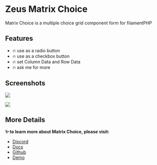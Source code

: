 # Zeus Matrix Choice

Matrix Choice is a multiple choice grid component form for filamentPHP

## Features

- 🔥 use as a radio button
- 🔥 use as a checkbox button
- 🔥 set Column Data and Row Data
- 🔥 ask me for more

## Screenshots

![](https://larazeus.com/images/screenshots/matrix-choice/form-1.png)

![](https://larazeus.com/images/screenshots/matrix-choice/form-2.png)

## More Details
**✨ to learn more about Matrix Choice, please visit:**

- [Discord](https://discord.com/channels/883083792112300104/1121563279668555897)
- [Docs](https://larazeus.com/docs/matrix-choice)
- [Github](https://github.com/lara-zeus/matrix-choice)
- [Demo](https://demo.larazeus.com/admin/users/create)
